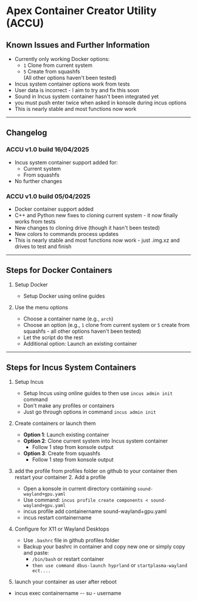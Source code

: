 # Apex Container Creator Utility (ACCU)

## Known Issues and Further Information

- Currently only working Docker options:
  - `1` Clone from current system
  - `5` Create from squashfs  
  (All other options haven't been tested)
- Incus system container options work from tests
- User data is incorrect - I aim to try and fix this soon
- Sound in Incus system container hasn't been integrated yet
-  you must push enter twice when asked in konsole during incus options
- This is nearly stable and most functions now work

---

## Changelog

### ACCU v1.0 build 16/04/2025
- Incus system container support added for:
  - Current system
  - From squashfs
- No further changes

### ACCU v1.0 build 05/04/2025
- Docker container support added
- C++ and Python new fixes to cloning current system - it now finally works from tests
- New changes to cloning drive (though it hasn't been tested)
- New colors to commands process updates
- This is nearly stable and most functions now work - just .img.xz and drives to test and finish

---

## Steps for Docker Containers

1. Setup Docker
   - Setup Docker using online guides

2. Use the menu options
   - Choose a container name (e.g., `arch`)
   - Choose an option (e.g., `1` clone from current system or `5` create from squashfs - all other options haven't been tested)
   - Let the script do the rest
   - Additional option: Launch an existing container

---

## Steps for Incus System Containers

1. Setup Incus
   - Setup Incus using online guides to then use `incus admin init` command
   - Don't make any profiles or containers
   - Just go through options in command `incus admin init`


2. Create containers or launch them
   - **Option 1**: Launch existing container
   - **Option 2**: Clone current system into Incus system container
     - Follow 1 step from konsole output
   - **Option 3**: Create from squashfs
     - Follow 1 step from konsole output
     
3. add the profile from profiles folder on github to your container then restart your container
   2. Add a profile
   - Open a konsole in current directory containing `sound-wayland+gpu.yaml`
   - Use command: `incus profile create components < sound-wayland+gpu.yaml`
    - incus profile add containername sound-wayland+gpu.yaml
   - incus restart containername
4. Configure for X11 or Wayland Desktops
   - Use `.bashrc` file in github profiles folder
   - Backup your bashrc in container and copy new one or simply copy and paste:
     - `/bin/bash` or restart container
     - `then use command dbus-launch hyprland` or `startplasma-wayland ect....`
    
5. launch your container as user after reboot 
  - incus exec containername -- su - username
